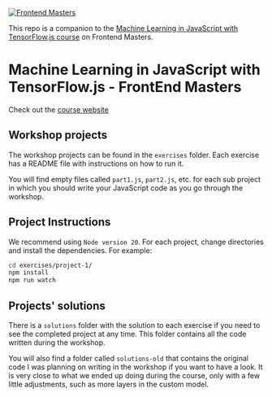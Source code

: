 [![Frontend Masters](https://static.frontendmasters.com/assets/brand/logos/full.png)](https://frontendmasters.com/courses/tensorflow-js/)

This repo is a companion to the [Machine Learning in JavaScript with TensorFlow.js course](https://frontendmasters.com/courses/tensorflow-js/) on Frontend Masters.


# Machine Learning in JavaScript with TensorFlow.js - FrontEnd Masters

Check out the [course website](https://fem-ml-workshop.netlify.app)

## Workshop projects

The workshop projects can be found in the `exercises` folder. Each exercise has a README file with instructions on how to run it.

You will find empty files called `part1.js`, `part2.js`, etc. for each sub project in which you should write your JavaScript code as you go through the workshop.

## Project Instructions

We recommend using `Node version 20`. For each project, change directories and install the dependencies. For example:

```bash
cd exercises/project-1/
npm install
npm run watch
```

## Projects' solutions

There is a `solutions` folder with the solution to each exercise if you need to see the completed project at any time. This folder contains all the code written during the workshop.

You will also find a folder called `solutions-old` that contains the original code I was planning on writing in the workshop if you want to have a look. It is very close to what we ended up doing during the course, only with a few little adjustments, such as more layers in the custom model.
